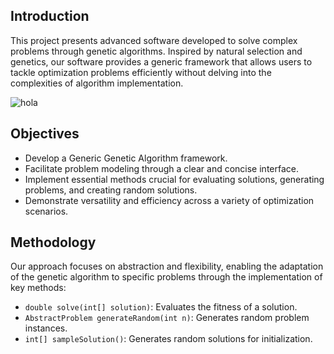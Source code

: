 ## Introduction
This project presents advanced software developed to solve complex problems through genetic algorithms. Inspired by natural selection and genetics, our software provides a generic framework that allows users to tackle optimization problems efficiently without delving into the complexities of algorithm implementation.

![hola](https://private-user-images.githubusercontent.com/152191859/311836375-f7c2f24f-95f2-44c4-a1ce-a06a1ec3910c.gif?jwt=eyJhbGciOiJIUzI1NiIsInR5cCI6IkpXVCJ9.eyJpc3MiOiJnaXRodWIuY29tIiwiYXVkIjoicmF3LmdpdGh1YnVzZXJjb250ZW50LmNvbSIsImtleSI6ImtleTUiLCJleHAiOjE3MTAxODQ2ODYsIm5iZiI6MTcxMDE4NDM4NiwicGF0aCI6Ii8xNTIxOTE4NTkvMzExODM2Mzc1LWY3YzJmMjRmLTk1ZjItNDRjNC1hMWNlLWEwNmExZWMzOTEwYy5naWY_WC1BbXotQWxnb3JpdGhtPUFXUzQtSE1BQy1TSEEyNTYmWC1BbXotQ3JlZGVudGlhbD1BS0lBVkNPRFlMU0E1M1BRSzRaQSUyRjIwMjQwMzExJTJGdXMtZWFzdC0xJTJGczMlMkZhd3M0X3JlcXVlc3QmWC1BbXotRGF0ZT0yMDI0MDMxMVQxOTEzMDZaJlgtQW16LUV4cGlyZXM9MzAwJlgtQW16LVNpZ25hdHVyZT1iYmQyZGRjMzMxNWE1ZDY1YmQ2NjI2MmZiYzA5N2QwNGJjZGEwOWE5MzdmZGRkODE2Y2YyYWEyYTYzOTEzY2E4JlgtQW16LVNpZ25lZEhlYWRlcnM9aG9zdCZhY3Rvcl9pZD0wJmtleV9pZD0wJnJlcG9faWQ9MCJ9.OkgwRdKFzpd2TICGgiGXLWa1U3qcWXDZWxVcAaYryLw)

## Objectives
- Develop a Generic Genetic Algorithm framework.
- Facilitate problem modeling through a clear and concise interface.
- Implement essential methods crucial for evaluating solutions, generating problems, and creating random solutions.
- Demonstrate versatility and efficiency across a variety of optimization scenarios.

## Methodology
Our approach focuses on abstraction and flexibility, enabling the adaptation of the genetic algorithm to specific problems through the implementation of key methods:
- `double solve(int[] solution)`: Evaluates the fitness of a solution.
- `AbstractProblem generateRandom(int n)`: Generates random problem instances.
- `int[] sampleSolution()`: Generates random solutions for initialization.

